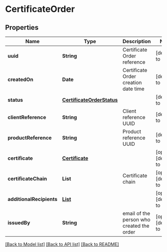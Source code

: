 # CertificateOrder
## Properties

| Name | Type | Description | Notes |
|------------ | ------------- | ------------- | -------------|
| **uuid** | **String** | Certificate Order reference | [default to null] |
| **createdOn** | **Date** | Certificate Order creation date time | [default to null] |
| **status** | [**CertificateOrderStatus**](CertificateOrderStatus.md) |  | [default to null] |
| **clientReference** | **String** | Client reference UUID | [default to null] |
| **productReference** | **String** | Product reference UUID | [default to null] |
| **certificate** | [**Certificate**](Certificate.md) |  | [optional] [default to null] |
| **certificateChain** | **List** | Certificate chain | [optional] [default to null] |
| **additionalRecipients** | [**List**](AdditionalRecipient.md) |  | [optional] [default to null] |
| **issuedBy** | **String** | email of the person who created the order | [optional] [default to null] |

[[Back to Model list]](../README.md#documentation-for-models) [[Back to API list]](../README.md#documentation-for-api-endpoints) [[Back to README]](../README.md)

